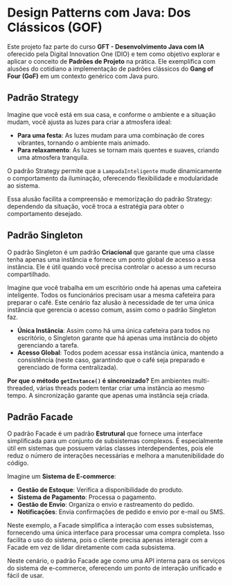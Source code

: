 # **Design Patterns com Java: Dos Clássicos (GOF)**

Este projeto faz parte do curso **GFT - Desenvolvimento Java com IA** oferecido pela Digital Innovation One (DIO) e tem como objetivo explorar e aplicar o conceito de **Padrões de Projeto** na prática. Ele exemplifica com alusões do cotidiano a implementação de padrões clássicos do **Gang of Four (GoF)** em um contexto genérico com Java puro.

## Padrão Strategy

Imagine que você está em sua casa, e conforme o ambiente e a situação mudam, você ajusta as luzes para criar a atmosfera ideal:

* **Para uma festa**: As luzes mudam para uma combinação de cores vibrantes, tornando o ambiente mais animado.
* **Para relaxamento**: As luzes se tornam mais quentes e suaves, criando uma atmosfera tranquila.

O padrão Strategy permite que a `LampadaInteligente` mude dinamicamente o comportamento da iluminação, oferecendo flexibilidade e modularidade ao sistema.

Essa alusão facilita a compreensão e memorização do padrão Strategy: dependendo da situação, você troca a estratégia para obter o comportamento desejado.

## Padrão Singleton

O padrão Singleton é um padrão **Criacional** que garante que uma classe tenha apenas uma instância e fornece um ponto global de acesso a essa instância. Ele é útil quando você precisa controlar o acesso a um recurso compartilhado.

Imagine que você trabalha em um escritório onde há apenas uma cafeteira inteligente. Todos os funcionários precisam usar a mesma cafeteira para preparar o café. Este cenário faz alusão à necessidade de ter uma única instância que gerencia o acesso comum, assim como o padrão Singleton faz.

* **Única Instância**: Assim como há uma única cafeteira para todos no escritório, o Singleton garante que há apenas uma instância do objeto gerenciando a tarefa.
* **Acesso Global**: Todos podem acessar essa instância única, mantendo a consistência (neste caso, garantindo que o café seja preparado e gerenciado de forma centralizada).

**Por que o método `getInstance()` é sincronizado?** Em ambientes multi-threaded, várias threads podem tentar criar uma instância ao mesmo tempo. A sincronização garante que apenas uma instância seja criada.

## Padrão Facade

O padrão Facade é um padrão **Estrutural** que fornece uma interface simplificada para um conjunto de subsistemas complexos. É especialmente útil em sistemas que possuem várias classes interdependentes, pois ele reduz o número de interações necessárias e melhora a manutenibilidade do código.

Imagine um **Sistema de E-commerce**:

* **Gestão de Estoque**: Verifica a disponibilidade do produto.
* **Sistema de Pagamento**: Processa o pagamento.
* **Gestão de Envio**: Organiza o envio e rastreamento do pedido.
* **Notificações**: Envia confirmações de pedido e envio por e-mail ou SMS.

Neste exemplo, a Facade simplifica a interação com esses subsistemas, fornecendo uma única interface para processar uma compra completa. Isso facilita o uso do sistema, pois o cliente precisa apenas interagir com a Facade em vez de lidar diretamente com cada subsistema.

Neste cenário, o padrão Facade age como uma API interna para os serviços do sistema de e-commerce, oferecendo um ponto de interação unificado e fácil de usar.
